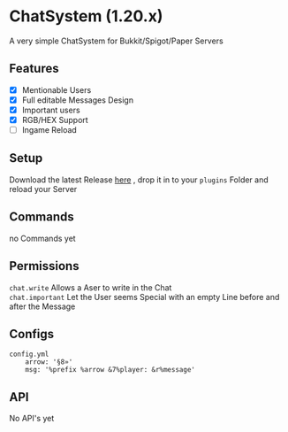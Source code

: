 # ChatSystem (1.20.x)
A very simple ChatSystem for Bukkit/Spigot/Paper Servers
## Features
- [x] Mentionable Users
- [x] Full editable Messages Design
- [x] Important users 
- [x] RGB/HEX Support
- [ ] Ingame Reload
## Setup
Download the latest Release [here](https://github.com/FemRene/ChatSystem/releases/latest/download/ChatSystem.jar)
, drop it in to your `plugins` Folder and reload your Server
## Commands
no Commands yet
## Permissions
`chat.write` Allows a Aser to write in the Chat<br/>
`chat.important` Let the User seems Special with an empty Line before and after the Message
## Configs
```
config.yml
    arrow: '§8»'
    msg: '%prefix %arrow &7%player: &r%message'
```
## API
No API's yet